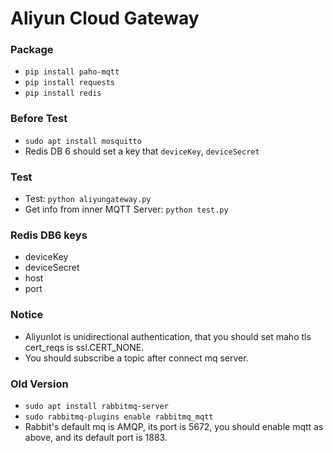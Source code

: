 # Aliyun Cloud Gateway

### Package
- `pip install paho-mqtt`
- `pip install requests`
- `pip install redis`

### Before Test
- `sudo apt install mosquitto`
- Redis DB 6 should set a key that `deviceKey`, `deviceSecret`

### Test
- Test: `python aliyungateway.py`
- Get info from inner MQTT Server: `python test.py`

### Redis DB6 keys
- deviceKey
- deviceSecret
- host
- port

### Notice
- AliyunIot is unidirectional authentication, that you should set maho tls cert_reqs is ssl.CERT_NONE.
- You should subscribe a topic after connect mq server.

### Old Version
- `sudo apt install rabbitmq-server`
- `sudo rabbitmq-plugins enable rabbitmq_mqtt`
- Rabbit's default mq is AMQP, its port is 5672, you should enable mqtt as above, and its default port is 1883.
